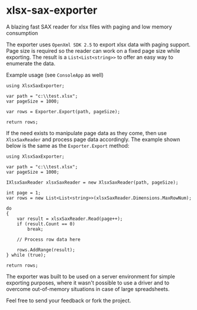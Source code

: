# xlsx-sax-exporter
A blazing fast SAX reader for xlsx files with paging and low memory consumption

The exporter uses `OpenXml SDK 2.5` to export xlsx data with paging support.
Page size is required so the reader can work on a fixed page size while exporting.
The result is a `List<List<string>>` to offer an easy way to enumerate the data.

Example usage (see `ConsoleApp` as well)

```
using XlsxSaxExporter;

var path = "c:\\test.xlsx";
var pageSize = 1000;

var rows = Exporter.Export(path, pageSize);

return rows;
```

If the need exists to manipulate page data as they come, then use `XlsxSaxReader` and process page data accordingly.
The example shown below is the same as the `Exporter.Export` method:

```
using XlsxSaxExporter;

var path = "c:\\test.xlsx";
var pageSize = 1000;

IXlsxSaxReader xlsxSaxReader = new XlsxSaxReader(path, pageSize);

int page = 1;
var rows = new List<List<string>>(xlsxSaxReader.Dimensions.MaxRowNum);

do
{
    var result = xlsxSaxReader.Read(page++);
    if (result.Count == 0)
        break;
        
    // Process row data here

    rows.AddRange(result);
} while (true);

return rows;
```

The exporter was built to be used on a server environment for simple exporting purposes, 
where it wasn't possible to use a driver and to overcome out-of-memory situations in case of large spreadsheets.

Feel free to send your feedback or fork the project.
